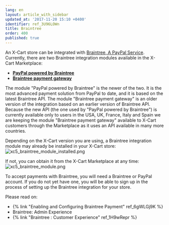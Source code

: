 ```yaml
---
lang: en
layout: article_with_sidebar
updated_at: '2017-11-20 15:10 +0400'
identifier: ref_3U96LOWn
title: Braintree
order: 400
published: true
---
```

An X-Cart store can be integrated with [Braintree, A PayPal Service](https://www.braintreepayments.com/). Currently, there are two Braintree integration modules available in the X-Cart Marketplace:
   
   * **[PayPal powered by Braintree](https://market.x-cart.com/addons/paypal-powered-by-braintree.html)** 
   * **[Braintree payment gateway](https://market.x-cart.com/addons/braintree-for-xcart5.html)**

The module "PayPal powered by Braintree" is the newer of the two. It is the most advanced payment solution from PayPal to date, and it is based on the latest Braintree API. 
The module "Braintree payment gateway" is an older version of the integration based on an earlier version of Braintree API. 
Because the new API (the one used by "PayPal powered by Braintree") is currently available only to users in the USA, UK, France, Italy and Spain we are keeping the module "Braintree payment gateway" available to X-Cart customers through the Marketplace as it uses an API available in many more countries. 

Depending on the X-Cart version you are using, a Braintree integration module may already be installed in your X-Cart store:
![xc5_braintree_module_installed.png]({{site.baseurl}}/attachments/ref_3U96LOWn/xc5_braintree_module_installed.png)

If not, you can obtain it from the X-Cart Marketplace at any time:
![xc5_braintree_module.png]({{site.baseurl}}/attachments/ref_3U96LOWn/xc5_braintree_module.png)

To accept payments with Braintree, you will need a Braintree or PayPal account. If you do not yet have one, you will be able to sign up in the process of setting up the Braintree integration for your store.

Please read on:

*   {% link "Enabling and Configuring Braintree Payment" ref_6gWLGj9K %}
*   Braintree: Admin Experience
*   {% link "Braintree : Customer Experience" ref_1H9wRepr %}
